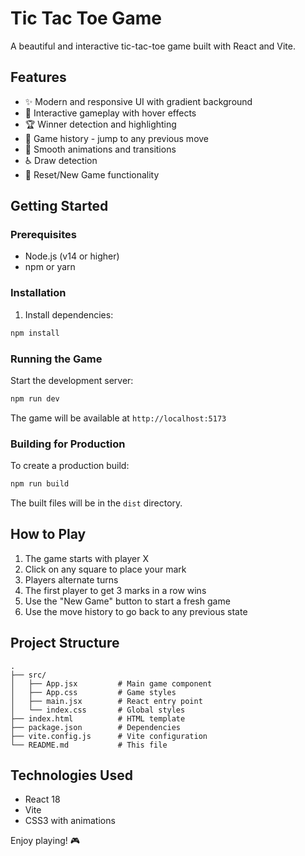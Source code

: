 # Tic Tac Toe Game

A beautiful and interactive tic-tac-toe game built with React and Vite.

## Features

- ✨ Modern and responsive UI with gradient background
- 🎯 Interactive gameplay with hover effects
- 🏆 Winner detection and highlighting
- 📝 Game history - jump to any previous move
- 🎨 Smooth animations and transitions
- ♿ Draw detection
- 🔄 Reset/New Game functionality

## Getting Started

### Prerequisites

- Node.js (v14 or higher)
- npm or yarn

### Installation

1. Install dependencies:
```bash
npm install
```

### Running the Game

Start the development server:
```bash
npm run dev
```

The game will be available at `http://localhost:5173`

### Building for Production

To create a production build:
```bash
npm run build
```

The built files will be in the `dist` directory.

## How to Play

1. The game starts with player X
2. Click on any square to place your mark
3. Players alternate turns
4. The first player to get 3 marks in a row wins
5. Use the "New Game" button to start a fresh game
6. Use the move history to go back to any previous state

## Project Structure

```
.
├── src/
│   ├── App.jsx         # Main game component
│   ├── App.css         # Game styles
│   ├── main.jsx        # React entry point
│   └── index.css       # Global styles
├── index.html          # HTML template
├── package.json        # Dependencies
├── vite.config.js      # Vite configuration
└── README.md           # This file
```

## Technologies Used

- React 18
- Vite
- CSS3 with animations

Enjoy playing! 🎮



